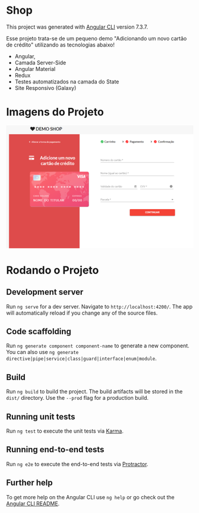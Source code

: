 # Shop

This project was generated with [Angular CLI](https://github.com/angular/angular-cli) version 7.3.7.

Esse projeto trata-se de um pequeno demo "Adicionando um novo cartão de crédito" utilizando as tecnologias abaixo!

- Angular,
- Camada Server-Side
- Angular Material
- Redux
- Testes automatizados na camada do State
- Site Responsivo (Galaxy)

# Imagens do Projeto

![alt text](https://github.com/allansuru/shop_test/blob/master/server/images/tela_normal.png)

# Rodando o Projeto

## Development server

Run `ng serve` for a dev server. Navigate to `http://localhost:4200/`. The app will automatically reload if you change any of the source files.

## Code scaffolding

Run `ng generate component component-name` to generate a new component. You can also use `ng generate directive|pipe|service|class|guard|interface|enum|module`.

## Build

Run `ng build` to build the project. The build artifacts will be stored in the `dist/` directory. Use the `--prod` flag for a production build.

## Running unit tests

Run `ng test` to execute the unit tests via [Karma](https://karma-runner.github.io).

## Running end-to-end tests

Run `ng e2e` to execute the end-to-end tests via [Protractor](http://www.protractortest.org/).

## Further help

To get more help on the Angular CLI use `ng help` or go check out the [Angular CLI README](https://github.com/angular/angular-cli/blob/master/README.md).
